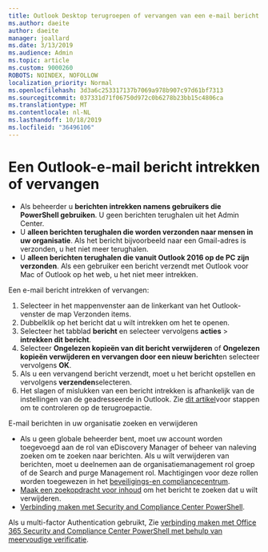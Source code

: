 ```yaml
---
title: Outlook Desktop terugroepen of vervangen van een e-mail bericht
ms.author: daeite
author: daeite
manager: joallard
ms.date: 3/13/2019
ms.audience: Admin
ms.topic: article
ms.custom: 9000260
ROBOTS: NOINDEX, NOFOLLOW
localization_priority: Normal
ms.openlocfilehash: 3d3a6c253317137b7069a978b907c97d61bf7313
ms.sourcegitcommit: 037331d71f06750d972c0b6278b23bb15c4806ca
ms.translationtype: MT
ms.contentlocale: nl-NL
ms.lasthandoff: 10/18/2019
ms.locfileid: "36496106"
---
```

# <a name="recall-or-replace-an-outlook-email-message"></a>Een Outlook-e-mail bericht intrekken of vervangen

- Als beheerder u **berichten intrekken namens gebruikers die PowerShell gebruiken**. U geen berichten terughalen uit het Admin Center.
- U **alleen berichten terughalen die worden verzonden naar mensen in uw organisatie**. Als het bericht bijvoorbeeld naar een Gmail-adres is verzonden, u het niet meer terughalen.
- U **alleen berichten terughalen die vanuit Outlook 2016 op de PC zijn verzonden**. Als een gebruiker een bericht verzendt met Outlook voor Mac of Outlook op het web, u het niet meer intrekken.

Een e-mail bericht intrekken of vervangen:

1. Selecteer in het mappenvenster aan de linkerkant van het Outlook-venster de map Verzonden items.
1. Dubbelklik op het bericht dat u wilt intrekken om het te openen.
1. Selecteer het tabblad **bericht** en selecteer vervolgens **acties** > **intrekken dit bericht**.
1. Selecteer **Ongelezen kopieën van dit bericht verwijderen** of **Ongelezen kopieën verwijderen en vervangen door een nieuw bericht**en selecteer vervolgens **OK**.
1. Als u een vervangend bericht verzendt, moet u het bericht opstellen en vervolgens **verzenden**selecteren.
1. Het slagen of mislukken van een bericht intrekken is afhankelijk van de instellingen van de geadresseerde in Outlook. Zie [dit artikel](https://support.office.com/article/35027f88-d655-4554-b4f8-6c0729a723a0)voor stappen om te controleren op de terugroepactie.

E-mail berichten in uw organisatie zoeken en verwijderen

- Als u geen globale beheerder bent, moet uw account worden toegevoegd aan de rol van eDiscovery Manager of beheer van naleving zoeken om te zoeken naar berichten. Als u wilt verwijderen van berichten, moet u deelnemen aan de organisatiemanagement rol groep of de Search and purge Management rol. Machtigingen voor deze rollen worden toegewezen in het [beveiligings-en compliancecentrum](https://go.microsoft.com/fwlink/?linkid=2083731).
- [Maak een zoekopdracht voor inhoud](https://docs.microsoft.com/office365/securitycompliance/content-search) om het bericht te zoeken dat u wilt verwijderen.
- [Verbinding maken met Security and Compliance Center PowerShell](https://docs.microsoft.com/powershell/exchange/office-365-scc/connect-to-scc-powershell/connect-to-scc-powershell?view=exchange-ps).

Als u multi-factor Authentication gebruikt, Zie [verbinding maken met Office 365 Security and Compliance Center PowerShell met behulp van meervoudige verificatie](https://docs.microsoft.com/powershell/exchange/office-365-scc/connect-to-scc-powershell/mfa-connect-to-scc-powershell?view=exchange-ps).